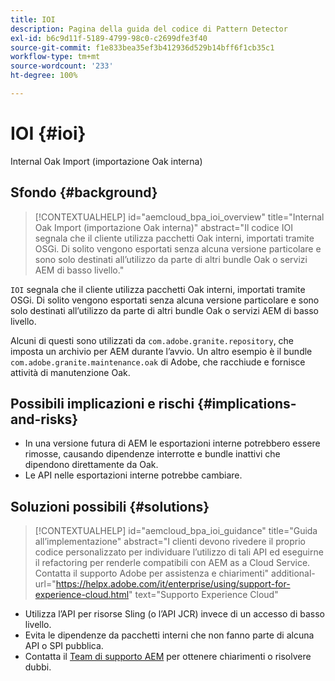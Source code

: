 ```yaml
---
title: IOI
description: Pagina della guida del codice di Pattern Detector
exl-id: b6c9d11f-5189-4799-98c0-c2699dfe3f40
source-git-commit: f1e833bea35ef3b412936d529b14bff6f1cb35c1
workflow-type: tm+mt
source-wordcount: '233'
ht-degree: 100%

---
```


# IOI {#ioi}

Internal Oak Import (importazione Oak interna)

## Sfondo {#background}

>[!CONTEXTUALHELP]
>id="aemcloud_bpa_ioi_overview"
>title="Internal Oak Import (importazione Oak interna)"
>abstract="Il codice IOI segnala che il cliente utilizza pacchetti Oak interni, importati tramite OSGi. Di solito vengono esportati senza alcuna versione particolare e sono solo destinati all’utilizzo da parte di altri bundle Oak o servizi AEM di basso livello."

`IOI` segnala che il cliente utilizza pacchetti Oak interni, importati tramite OSGi. Di solito vengono esportati senza alcuna versione particolare e sono solo destinati all’utilizzo da parte di altri bundle Oak o servizi AEM di basso livello.

Alcuni di questi sono utilizzati da `com.adobe.granite.repository`, che imposta un archivio per AEM durante l’avvio. Un altro esempio è il bundle `com.adobe.granite.maintenance.oak` di Adobe, che racchiude e fornisce attività di manutenzione Oak.

## Possibili implicazioni e rischi {#implications-and-risks}

* In una versione futura di AEM le esportazioni interne potrebbero essere rimosse, causando dipendenze interrotte e bundle inattivi che dipendono direttamente da Oak.
* Le API nelle esportazioni interne potrebbe cambiare.

## Soluzioni possibili {#solutions}

>[!CONTEXTUALHELP]
>id="aemcloud_bpa_ioi_guidance"
>title="Guida all’implementazione"
>abstract="I clienti devono rivedere il proprio codice personalizzato per individuare l’utilizzo di tali API ed eseguirne il refactoring per renderle compatibili con AEM as a Cloud Service. Contatta il supporto Adobe per assistenza e chiarimenti"
>additional-url="https://helpx.adobe.com/it/enterprise/using/support-for-experience-cloud.html" text="Supporto Experience Cloud"

* Utilizza l’API per risorse Sling (o l’API JCR) invece di un accesso di basso livello.
* Evita le dipendenze da pacchetti interni che non fanno parte di alcuna API o SPI pubblica.
* Contatta il [Team di supporto AEM](https://helpx.adobe.com/it/enterprise/using/support-for-experience-cloud.html) per ottenere chiarimenti o risolvere dubbi.
